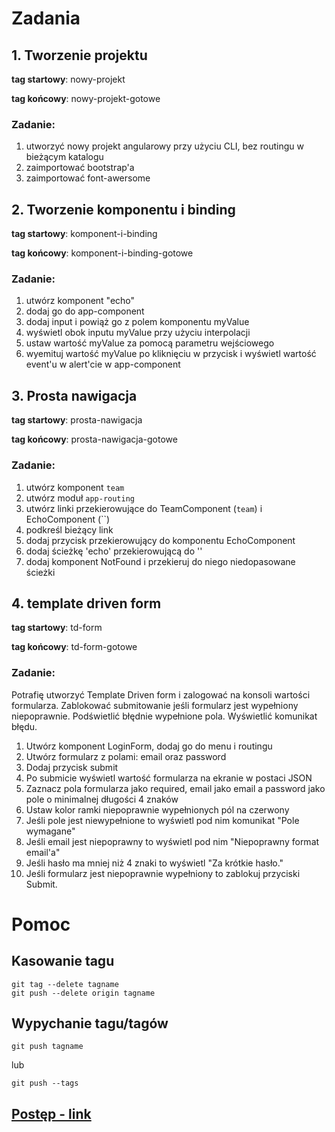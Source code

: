 # Zadania
## 1. Tworzenie projektu
**tag startowy**: nowy-projekt

**tag końcowy**: nowy-projekt-gotowe

### Zadanie:
1. utworzyć nowy projekt angularowy przy użyciu CLI, bez routingu w bieżącym katalogu
1. zaimportować bootstrap'a
1. zaimportować font-awersome

## 2. Tworzenie komponentu i binding
**tag startowy**: komponent-i-binding

**tag końcowy**: komponent-i-binding-gotowe

### Zadanie:
1. utwórz komponent "echo"
1. dodaj go do app-component
1. dodaj input i powiąż go z polem komponentu myValue
1. wyświetl obok inputu myValue przy użyciu interpolacji
1. ustaw wartość myValue za pomocą parametru wejściowego
1. wyemituj wartość myValue po kliknięciu w przycisk i wyświetl wartość event'u w alert'cie w app-component

## 3. Prosta nawigacja
**tag startowy**: prosta-nawigacja

**tag końcowy**: prosta-nawigacja-gotowe

### Zadanie:
1. utwórz komponent `team`
1. utwórz moduł `app-routing`
1. utwórz linki przekierowujące do TeamComponent (`team`) i EchoComponent (``)
1. podkreśl bieżący link
1. dodaj przycisk przekierowujący do komponentu EchoComponent
1. dodaj ścieżkę 'echo' przekierowującą do ''
1. dodaj komponent NotFound i przekieruj do niego niedopasowane ścieżki

## 4. template driven form
**tag startowy**: td-form

**tag końcowy**: td-form-gotowe

### Zadanie:
Potrafię utworzyć Template Driven form i zalogować na konsoli wartości formularza.
Zablokować submitowanie jeśli formularz jest wypełniony niepoprawnie.
Podświetlić błędnie wypełnione pola.
Wyświetlić komunikat błędu.

1. Utwórz komponent LoginForm, dodaj go do menu i routingu
1. Utwórz formularz z polami: email oraz password
1. Dodaj przycisk submit
1. Po submicie wyświetl wartość formularza na ekranie w postaci JSON
1. Zaznacz pola formularza jako required, email jako email a password jako pole o minimalnej długości 4 znaków
1. Ustaw kolor ramki niepoprawnie wypełnionych pól na czerwony
1. Jeśli pole jest niewypełnione to wyświetl pod nim komunikat "Pole wymagane"
1. Jeśli email jest niepoprawny to wyświetl pod nim "Niepoprawny format email'a"
1. Jeśli hasło ma mniej niż 4 znaki to wyświetl "Za krótkie hasło."
1. Jeśli formularz jest niepoprawnie wypełniony to zablokuj przyciski Submit.

# Pomoc
## Kasowanie tagu

    git tag --delete tagname
    git push --delete origin tagname

## Wypychanie tagu/tagów

    git push tagname

lub

    git push --tags

## [Postęp - link](https://docs.google.com/spreadsheets/d/1nRTxDM1nSRz4mBU_tiln9GKsfncoPwonR0h6qGYxb_Q/edit#gid=285080725)

